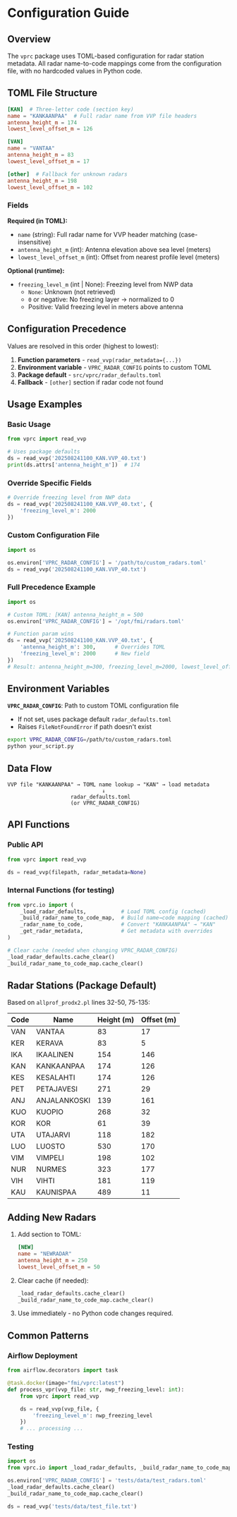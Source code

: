 # Configuration Guide

## Overview

The `vprc` package uses TOML-based configuration for radar station metadata. All radar name-to-code mappings come from the configuration file, with no hardcoded values in Python code.

## TOML File Structure

```toml
[KAN]  # Three-letter code (section key)
name = "KANKAANPAA"  # Full radar name from VVP file headers
antenna_height_m = 174
lowest_level_offset_m = 126

[VAN]
name = "VANTAA"
antenna_height_m = 83
lowest_level_offset_m = 17

[other]  # Fallback for unknown radars
antenna_height_m = 198
lowest_level_offset_m = 102
```

### Fields

**Required (in TOML):**
- `name` (string): Full radar name for VVP header matching (case-insensitive)
- `antenna_height_m` (int): Antenna elevation above sea level (meters)
- `lowest_level_offset_m` (int): Offset from nearest profile level (meters)

**Optional (runtime):**
- `freezing_level_m` (int | None): Freezing level from NWP data
  - `None`: Unknown (not retrieved)
  - `0` or negative: No freezing layer → normalized to 0
  - Positive: Valid freezing level in meters above antenna

## Configuration Precedence

Values are resolved in this order (highest to lowest):

1. **Function parameters** - `read_vvp(radar_metadata={...})`
2. **Environment variable** - `VPRC_RADAR_CONFIG` points to custom TOML
3. **Package default** - `src/vprc/radar_defaults.toml`
4. **Fallback** - `[other]` section if radar code not found

## Usage Examples

### Basic Usage

```python
from vprc import read_vvp

# Uses package defaults
ds = read_vvp('202508241100_KAN.VVP_40.txt')
print(ds.attrs['antenna_height_m'])  # 174
```

### Override Specific Fields

```python
# Override freezing level from NWP data
ds = read_vvp('202508241100_KAN.VVP_40.txt', {
    'freezing_level_m': 2000
})
```

### Custom Configuration File

```python
import os

os.environ['VPRC_RADAR_CONFIG'] = '/path/to/custom_radars.toml'
ds = read_vvp('202508241100_KAN.VVP_40.txt')
```

### Full Precedence Example

```python
import os

# Custom TOML: [KAN] antenna_height_m = 500
os.environ['VPRC_RADAR_CONFIG'] = '/opt/fmi/radars.toml'

# Function param wins
ds = read_vvp('202508241100_KAN.VVP_40.txt', {
    'antenna_height_m': 300,      # Overrides TOML
    'freezing_level_m': 2000      # New field
})
# Result: antenna_height_m=300, freezing_level_m=2000, lowest_level_offset_m from TOML
```

## Environment Variables

**`VPRC_RADAR_CONFIG`**: Path to custom TOML configuration file
- If not set, uses package default `radar_defaults.toml`
- Raises `FileNotFoundError` if path doesn't exist

```bash
export VPRC_RADAR_CONFIG=/path/to/custom_radars.toml
python your_script.py
```

## Data Flow

```
VVP file "KANKAANPAA" → TOML name lookup → "KAN" → load metadata
                              ↓
                    radar_defaults.toml
                    (or VPRC_RADAR_CONFIG)
```

## API Functions

### Public API

```python
from vprc import read_vvp

ds = read_vvp(filepath, radar_metadata=None)
```

### Internal Functions (for testing)

```python
from vprc.io import (
    _load_radar_defaults,           # Load TOML config (cached)
    _build_radar_name_to_code_map,  # Build name→code mapping (cached)
    _radar_name_to_code,            # Convert "KANKAANPAA" → "KAN"
    _get_radar_metadata,            # Get metadata with overrides
)

# Clear cache (needed when changing VPRC_RADAR_CONFIG)
_load_radar_defaults.cache_clear()
_build_radar_name_to_code_map.cache_clear()
```

## Radar Stations (Package Default)

Based on `allprof_prodx2.pl` lines 32-50, 75-135:

| Code | Name         | Height (m) | Offset (m) |
|------|--------------|------------|------------|
| VAN  | VANTAA       | 83         | 17         |
| KER  | KERAVA       | 83         | 5          |
| IKA  | IKAALINEN    | 154        | 146        |
| KAN  | KANKAANPAA   | 174        | 126        |
| KES  | KESALAHTI    | 174        | 126        |
| PET  | PETAJAVESI   | 271        | 29         |
| ANJ  | ANJALANKOSKI | 139        | 161        |
| KUO  | KUOPIO       | 268        | 32         |
| KOR  | KOR          | 61         | 39         |
| UTA  | UTAJARVI     | 118        | 182        |
| LUO  | LUOSTO       | 530        | 170        |
| VIM  | VIMPELI      | 198        | 102        |
| NUR  | NURMES       | 323        | 177        |
| VIH  | VIHTI        | 181        | 119        |
| KAU  | KAUNISPAA    | 489        | 11         |

## Adding New Radars

1. Add section to TOML:
   ```toml
   [NEW]
   name = "NEWRADAR"
   antenna_height_m = 250
   lowest_level_offset_m = 50
   ```

2. Clear cache (if needed):
   ```python
   _load_radar_defaults.cache_clear()
   _build_radar_name_to_code_map.cache_clear()
   ```

3. Use immediately - no Python code changes required.

## Common Patterns

### Airflow Deployment

```python
from airflow.decorators import task

@task.docker(image="fmi/vprc:latest")
def process_vpr(vvp_file: str, nwp_freezing_level: int):
    from vprc import read_vvp

    ds = read_vvp(vvp_file, {
        'freezing_level_m': nwp_freezing_level
    })
    # ... processing ...
```

### Testing

```python
import os
from vprc.io import _load_radar_defaults, _build_radar_name_to_code_map

os.environ['VPRC_RADAR_CONFIG'] = 'tests/data/test_radars.toml'
_load_radar_defaults.cache_clear()
_build_radar_name_to_code_map.cache_clear()

ds = read_vvp('tests/data/test_file.txt')
```

